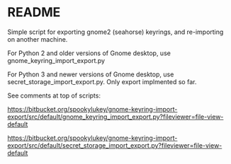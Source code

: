 # README #

Simple script for exporting gnome2 (seahorse) keyrings, and re-importing on another machine.

For Python 2 and older versions of Gnome desktop, use gnome_keyring_import_export.py

For Python 3 and newer versions of Gnome desktop, use secret_storage_import_export.py. Only export implmented so far.

See comments at top of scripts:

https://bitbucket.org/spookylukey/gnome-keyring-import-export/src/default/gnome_keyring_import_export.py?fileviewer=file-view-default

https://bitbucket.org/spookylukey/gnome-keyring-import-export/src/default/secret_storage_import_export.py?fileviewer=file-view-default
